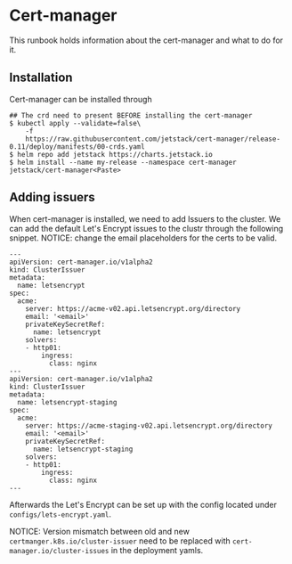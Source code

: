 # Cert-manager

This runbook holds information about the cert-manager and what to do for it.

## Installation

Cert-manager can be installed through 

```
## The crd need to present BEFORE installing the cert-manager
$ kubectl apply --validate=false\
    -f
    https://raw.githubusercontent.com/jetstack/cert-manager/release-0.11/deploy/manifests/00-crds.yaml
$ helm repo add jetstack https://charts.jetstack.io
$ helm install --name my-release --namespace cert-manager jetstack/cert-manager<Paste>
```

## Adding issuers

When cert-manager is installed, we need to add Issuers to the cluster. We can add the default Let's
Encrypt issues to the clustr through the following snippet. NOTICE: change the email placeholders for
the certs to be valid.

```
---
apiVersion: cert-manager.io/v1alpha2
kind: ClusterIssuer
metadata:
  name: letsencrypt
spec:
  acme:
    server: https://acme-v02.api.letsencrypt.org/directory
    email: '<email>'
    privateKeySecretRef:
      name: letsencrypt
    solvers:
    - http01:
        ingress:
          class: nginx
---
apiVersion: cert-manager.io/v1alpha2
kind: ClusterIssuer
metadata:
  name: letsencrypt-staging
spec:
  acme:
    server: https://acme-staging-v02.api.letsencrypt.org/directory
    email: '<email>'
    privateKeySecretRef:
      name: letsencrypt-staging
    solvers:
    - http01:
        ingress:
          class: nginx
---
```

Afterwards the Let's Encrypt can be set up with the config located under
`configs/lets-encrypt.yaml`.

NOTICE: Version mismatch between old and new `certmanger.k8s.io/cluster-issuer` need to be replaced
 with `cert-manager.io/cluster-issues` in the deployment yamls.
